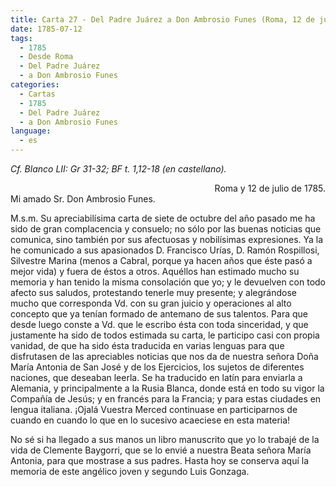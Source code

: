 ```yaml
---
title: Carta 27 - Del Padre Juárez a Don Ambrosio Funes (Roma, 12 de julio de 1785).
date: 1785-07-12
tags:
  - 1785
  - Desde Roma
  - Del Padre Juárez
  - a Don Ambrosio Funes
categories:
  - Cartas
  - 1785
  - Del Padre Juárez
  - a Don Ambrosio Funes
language:
  - es
---
```


_Cf. Blanco LII: Gr 31-32; BF t. 1,12-18 (en castellano)._
 
<div align="right">
Roma y 12 de julio de 1785.
</div>
Mi amado Sr. Don Ambrosio Funes.

M.s.m. Su apreciabilísima carta de siete de octubre del año pasado me ha sido de gran complacencia y consuelo; no sólo por las buenas noticias que comunica, sino también por sus afectuosas y nobilísimas expresiones. Ya la he comunicado a sus apasionados D. Francisco Urías, D. Ramón Rospillosi, Silvestre Marina (menos a Cabral, porque ya hacen años que éste pasó a mejor vida) y fuera de éstos a otros. Aquéllos han estimado mucho su memoria y han tenido la misma consolación que yo; y le devuelven con todo afecto sus saludos, protestando tenerle muy presente; y alegrándose mucho que corresponda Vd. con su gran juicio y operaciones al alto concepto que ya tenían formado de antemano de sus talentos. Para que desde luego conste a Vd. que le escribo ésta con toda sinceridad, y que justamente ha sido de todos estimada su carta, le participo casi con propia vanidad, de que ha sido ésta traducida en varias lenguas para que disfrutasen de las apreciables noticias que nos da de nuestra señora Doña María Antonia de San José y de los Ejercicios, los sujetos de diferentes naciones, que deseaban leerla. Se ha traducido en latín para enviarla a Alemania, y principalmente a la Rusia Blanca, donde está en todo su vigor la Compañía de Jesús; y en francés para la Francia; y para estas ciudades en lengua italiana. ¡Ojalá Vuestra Merced continuase en participarnos de cuando en cuando lo que en lo sucesivo acaeciese en esta materia!

No sé si ha llegado a sus manos un libro manuscrito que yo lo trabajé de la vida de Clemente Baygorri, que se lo envié a nuestra Beata señora María Antonia, para que mostrase a sus padres. Hasta hoy se conserva aquí la memoria de este angélico joven y segundo Luis Gonzaga.
